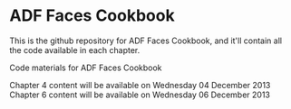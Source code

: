 ADF Faces Cookbook
==================

This is the github repository for ADF Faces Cookbook, and it'll contain all the code available in each chapter.

Code materials for ADF Faces Cookbook

Chapter 4 content will be available on Wednesday 04 December 2013
Chapter 6 content will be available on Wednesday 06 December 2013
